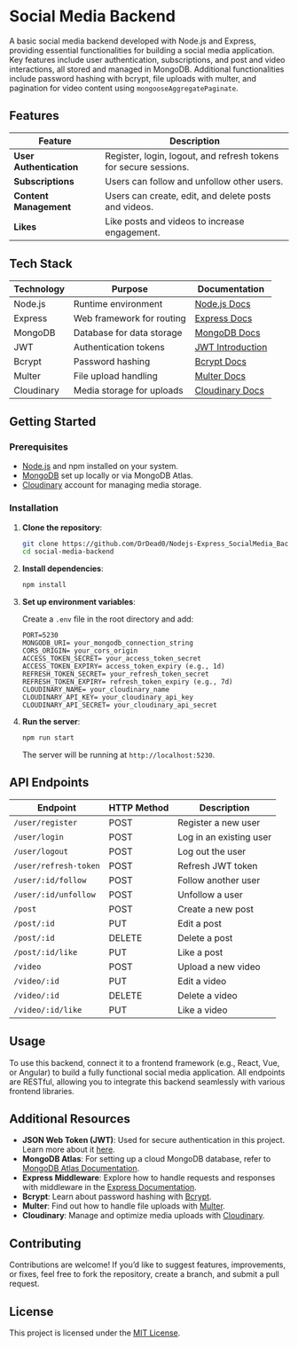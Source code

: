 # Social Media Backend

A basic social media backend developed with Node.js and Express, providing essential functionalities for building a social media application. Key features include user authentication, subscriptions, and post and video interactions, all stored and managed in MongoDB. Additional functionalities include password hashing with bcrypt, file uploads with multer, and pagination for video content using `mongooseAggregatePaginate`.

## Features

| Feature               | Description                                                                 |
|-----------------------|-----------------------------------------------------------------------------|
| **User Authentication** | Register, login, logout, and refresh tokens for secure sessions.            |
| **Subscriptions**     | Users can follow and unfollow other users.                                  |
| **Content Management** | Users can create, edit, and delete posts and videos.                        |
| **Likes**             | Like posts and videos to increase engagement.                               |

## Tech Stack

| Technology | Purpose                  | Documentation                                              |
|------------|--------------------------|------------------------------------------------------------|
| Node.js    | Runtime environment      | [Node.js Docs](https://nodejs.org/en/docs/)                |
| Express    | Web framework for routing| [Express Docs](https://expressjs.com/)                     |
| MongoDB    | Database for data storage| [MongoDB Docs](https://www.mongodb.com/docs/)              |
| JWT        | Authentication tokens    | [JWT Introduction](https://jwt.io/introduction/)           |
| Bcrypt     | Password hashing         | [Bcrypt Docs](https://github.com/kelektiv/node.bcrypt.js) |
| Multer     | File upload handling     | [Multer Docs](https://www.npmjs.com/package/multer)       |
| Cloudinary | Media storage for uploads| [Cloudinary Docs](https://cloudinary.com/documentation)    |

## Getting Started

### Prerequisites

- [Node.js](https://nodejs.org/) and npm installed on your system.
- [MongoDB](https://www.mongodb.com/) set up locally or via MongoDB Atlas.
- [Cloudinary](https://cloudinary.com/) account for managing media storage.

### Installation

1. **Clone the repository**:
    ```bash
    git clone https://github.com/DrDead0/Nodejs-Express_SocialMedia_Backend.git
    cd social-media-backend
    ```

2. **Install dependencies**:
    ```bash
    npm install
    ```

3. **Set up environment variables**:

    Create a `.env` file in the root directory and add:
    ```
    PORT=5230
    MONGODB_URI= your_mongodb_connection_string
    CORS_ORIGIN= your_cors_origin
    ACCESS_TOKEN_SECRET= your_access_token_secret
    ACCESS_TOKEN_EXPIRY= access_token_expiry (e.g., 1d)
    REFRESH_TOKEN_SECRET= your_refresh_token_secret
    REFRESH_TOKEN_EXPIRY= refresh_token_expiry (e.g., 7d)
    CLOUDINARY_NAME= your_cloudinary_name
    CLOUDINARY_API_KEY= your_cloudinary_api_key
    CLOUDINARY_API_SECRET= your_cloudinary_api_secret
    ```

4. **Run the server**:
    ```bash
    npm run start
    ```
    The server will be running at `http://localhost:5230`.

## API Endpoints

| Endpoint              | HTTP Method | Description                        |
|-----------------------|-------------|------------------------------------|
| `/user/register`      | POST        | Register a new user                |
| `/user/login`         | POST        | Log in an existing user            |
| `/user/logout`        | POST        | Log out the user                   |
| `/user/refresh-token` | POST        | Refresh JWT token                  |
| `/user/:id/follow`    | POST        | Follow another user                |
| `/user/:id/unfollow`  | POST        | Unfollow a user                    |
| `/post`               | POST        | Create a new post                  |
| `/post/:id`           | PUT         | Edit a post                        |
| `/post/:id`           | DELETE      | Delete a post                      |
| `/post/:id/like`      | PUT         | Like a post                        |
| `/video`              | POST        | Upload a new video                 |
| `/video/:id`          | PUT         | Edit a video                       |
| `/video/:id`          | DELETE      | Delete a video                     |
| `/video/:id/like`     | PUT         | Like a video                       |

## Usage

To use this backend, connect it to a frontend framework (e.g., React, Vue, or Angular) to build a fully functional social media application. All endpoints are RESTful, allowing you to integrate this backend seamlessly with various frontend libraries.

## Additional Resources

- **JSON Web Token (JWT)**: Used for secure authentication in this project. Learn more about it [here](https://jwt.io/introduction/).
- **MongoDB Atlas**: For setting up a cloud MongoDB database, refer to [MongoDB Atlas Documentation](https://www.mongodb.com/docs/atlas/).
- **Express Middleware**: Explore how to handle requests and responses with middleware in the [Express Documentation](https://expressjs.com/en/guide/using-middleware.html).
- **Bcrypt**: Learn about password hashing with [Bcrypt](https://github.com/kelektiv/node.bcrypt.js).
- **Multer**: Find out how to handle file uploads with [Multer](https://www.npmjs.com/package/multer).
- **Cloudinary**: Manage and optimize media uploads with [Cloudinary](https://cloudinary.com/documentation).

## Contributing
Contributions are welcome! If you’d like to suggest features, improvements, or fixes, feel free to fork the repository, create a branch, and submit a pull request.

## License

This project is licensed under the [MIT License](https://github.com/DrDead0/Nodejs-Express_SocialMedia_Backend/blob/main/LICENSE).
